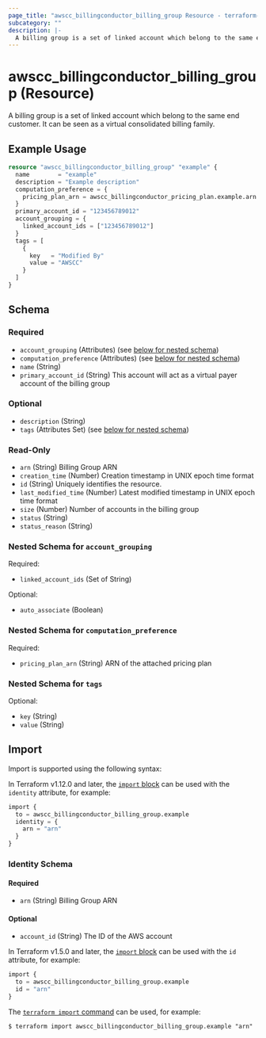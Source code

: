 ```yaml
---
page_title: "awscc_billingconductor_billing_group Resource - terraform-provider-awscc"
subcategory: ""
description: |-
  A billing group is a set of linked account which belong to the same end customer. It can be seen as a virtual consolidated billing family.
---
```


# awscc_billingconductor_billing_group (Resource)

A billing group is a set of linked account which belong to the same end customer. It can be seen as a virtual consolidated billing family.

## Example Usage

```terraform
resource "awscc_billingconductor_billing_group" "example" {
  name        = "example"
  description = "Example description"
  computation_preference = {
    pricing_plan_arn = awscc_billingconductor_pricing_plan.example.arn
  }
  primary_account_id = "123456789012"
  account_grouping = {
    linked_account_ids = ["123456789012"]
  }
  tags = [
    {
      key   = "Modified By"
      value = "AWSCC"
    }
  ]
}
```

<!-- schema generated by tfplugindocs -->
## Schema

### Required

- `account_grouping` (Attributes) (see [below for nested schema](#nestedatt--account_grouping))
- `computation_preference` (Attributes) (see [below for nested schema](#nestedatt--computation_preference))
- `name` (String)
- `primary_account_id` (String) This account will act as a virtual payer account of the billing group

### Optional

- `description` (String)
- `tags` (Attributes Set) (see [below for nested schema](#nestedatt--tags))

### Read-Only

- `arn` (String) Billing Group ARN
- `creation_time` (Number) Creation timestamp in UNIX epoch time format
- `id` (String) Uniquely identifies the resource.
- `last_modified_time` (Number) Latest modified timestamp in UNIX epoch time format
- `size` (Number) Number of accounts in the billing group
- `status` (String)
- `status_reason` (String)

<a id="nestedatt--account_grouping"></a>
### Nested Schema for `account_grouping`

Required:

- `linked_account_ids` (Set of String)

Optional:

- `auto_associate` (Boolean)


<a id="nestedatt--computation_preference"></a>
### Nested Schema for `computation_preference`

Required:

- `pricing_plan_arn` (String) ARN of the attached pricing plan


<a id="nestedatt--tags"></a>
### Nested Schema for `tags`

Optional:

- `key` (String)
- `value` (String)

## Import

Import is supported using the following syntax:

In Terraform v1.12.0 and later, the [`import` block](https://developer.hashicorp.com/terraform/language/import) can be used with the `identity` attribute, for example:

```terraform
import {
  to = awscc_billingconductor_billing_group.example
  identity = {
    arn = "arn"
  }
}
```

<!-- schema generated by tfplugindocs -->
### Identity Schema

#### Required

- `arn` (String) Billing Group ARN

#### Optional

- `account_id` (String) The ID of the AWS account

In Terraform v1.5.0 and later, the [`import` block](https://developer.hashicorp.com/terraform/language/import) can be used with the `id` attribute, for example:

```terraform
import {
  to = awscc_billingconductor_billing_group.example
  id = "arn"
}
```

The [`terraform import` command](https://developer.hashicorp.com/terraform/cli/commands/import) can be used, for example:

```shell
$ terraform import awscc_billingconductor_billing_group.example "arn"
```